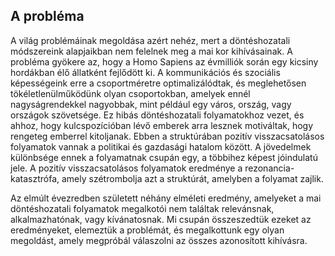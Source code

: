 ## A probléma

A világ problémáinak megoldása azért nehéz, mert a döntéshozatali módszereink alapjaikban nem felelnek meg a mai kor kihívásainak. A probléma gyökere az, hogy a Homo Sapiens az évmilliók során egy kicsiny hordákban élő állatként fejlődött ki. A kommunikációs és szociális képességeink erre a csoportméretre optimalizálódtak, és meglehetősen tökéletlenülműködünk olyan csoportokban, amelyek ennél nagyságrendekkel nagyobbak, mint például egy város, ország, vagy országok szövetsége. Ez hibás döntéshozatali folyamatokhoz vezet, és ahhoz, hogy kulcspozícióban lévő emberek arra lesznek motiváltak, hogy rengeteg emberrel kitoljanak. Ebben a struktúrában pozitív visszacsatolásos folyamatok vannak a politikai és gazdasági hatalom között. A jövedelmek különbsége ennek a folyamatnak csupán egy, a többihez képest jóindulatú jele. A pozitív visszacsatolásos folyamatok eredménye a rezonancia-katasztrófa, amely szétrombolja azt a struktúrát, amelyben a folyamat zajlik.

Az elmúlt évezredben született néhány elméleti eredmény, amelyeket a mai döntéshozatali folyamatok megalkotói nem találtak relevánsnak, alkalmazhatónak, vagy kívánatosnak. Mi csupán összeszedtük ezeket az eredményeket, elemeztük a problémát, és megalkottunk egy olyan megoldást, amely megpróbál válaszolni az összes azonosított kihívásra.

